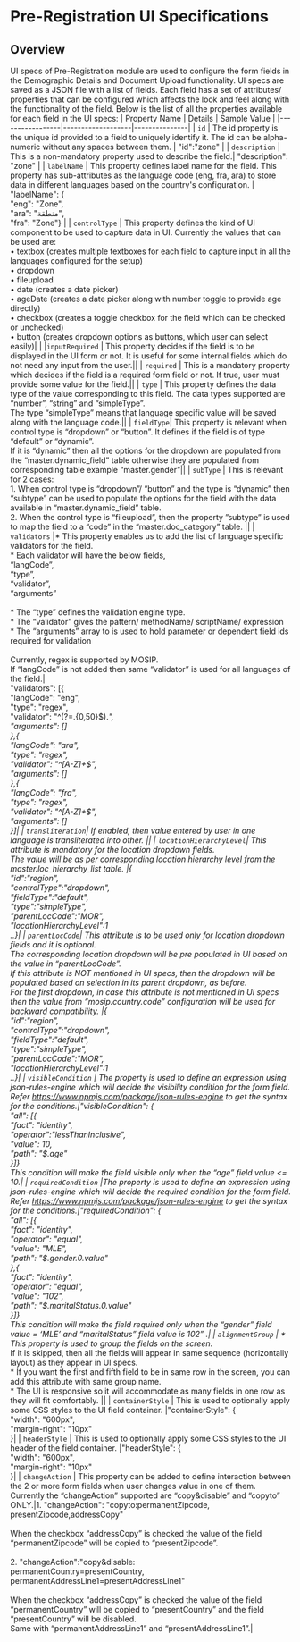 # Pre-Registration UI Specifications

## Overview
UI specs of Pre-Registration module are used to configure the form fields in the Demographic Details and Document Upload functionality. UI specs are saved as a JSON file with a list of fields. Each field has a set of attributes/ properties that can be configured which affects the look and feel along with the functionality of the field. Below is the list of all the properties available for each field in the UI specs:
| Property Name   |      Details      |  Sample Value |
|-----------------|-------------------|---------------|
| `id` | The id property is the unique id provided to a field to uniquely identify it. The id can be alpha-numeric without any spaces between them. | "id":"zone" |
| `description` | This is a non-mandatory property used to describe the field.| "description": "zone" |
| `labelName` | This property defines label name for the field. This property has sub-attributes as the language code (eng, fra, ara) to store data in different languages based on the country's configuration. | "labelName": { <br>"eng": "Zone", <br>"ara": "منطقة", <br>"fra": "Zone"} |
| `controlType` |  This property defines the kind of UI component to be used to capture data in UI. Currently the values that can be used are: <br/> •	textbox (creates multiple textboxes for each field to capture input in all the languages configured for the setup)<br/>•	dropdown <br/>•	fileupload <br/> •	date (creates a date picker)<br/> •	ageDate (creates a date picker along with number toggle to provide age directly)<br/> •	checkbox (creates a toggle checkbox for the field which can be checked or unchecked)<br/> •	button (creates dropdown options as buttons, which user can select easily)| |
|`inputRequired` | This property decides if the field is to be displayed in the UI form or not. It is useful for some internal fields which do not need any input from the user.||
|	`required` |	This is a mandatory property which decides if the field is a required form field or not. If true, user must provide some value for the field.||
|	`type` |	This property defines the data type of the value corresponding to this field. The data types supported are “number”, “string” and “simpleType”.<br/> The type “simpleType” means that language specific value will be saved along with the language code.||
|	`fieldType`|	This property is relevant when control type is “dropdown” or “button”. It defines if the field is of type “default” or “dynamic”. <br/>If it is “dynamic” then all the options for the dropdown are populated from the “master.dynamic_field” table otherwise they are populated from corresponding table example “master.gender”|| 
|	`subType` |	This is relevant for 2 cases:<br/>1.	When control type is “dropdown”/ “button” and the type is “dynamic” then “subtype” can be used to populate the options for the field with the data available in “master.dynamic_field” table.<br/>2.	When the control type is “fileupload”, then the property ”subtype” is used to map the field to a “code” in the “master.doc_category” table. ||
| `validators` |* This property enables us to add the list of language specific validators for the field. <br/>* Each validator will have the below fields,<br/>“langCode”,<br/>“type”,<br/>“validator”,<br/>“arguments”<br/><br/>* The “type” defines the validation engine type.<br/>* The “validator” gives the pattern/ methodName/ scriptName/ expression<br/>* The “arguments” array to is used to hold parameter or dependent field ids required for validation<br/><br/>Currently, regex is supported by MOSIP.<br/>If “langCode” is not added then same “validator” is used for all languages of the field.|<br>"validators": [{ <br>"langCode": "eng", <br>"type": "regex", <br>"validator": "^(?=.{0,50}$).*", <br>"arguments": []<br>},{ <br>"langCode": "ara", <br>"type": "regex", <br>"validator": "^[A-Z]+$", <br>"arguments": []<br>},{ <br>"langCode": "fra", <br>"type": "regex",<br>"validator": "^[A-Z]+$", <br>"arguments": []<br>}]|
| `transliteration`| If enabled, then value entered by user in one language is transliterated into other. ||
| `locationHierarchyLevel`| This attribute is mandatory for the location dropdown fields. <br/>The value will be as per corresponding location hierarchy level from the master.loc_hierarchy_list table. |{<br>"id":"region",<br>"controlType":"dropdown",<br>"fieldType":"default",<br>"type":"simpleType",<br>"parentLocCode":"MOR",<br>"locationHierarchyLevel":1<br>..}|
| `parentLocCode`| This attribute is to be used only for location dropdown fields and it is optional. <br/>The corresponding location dropdown will be pre populated in UI based on the value in “parentLocCode”. <br/>If this attribute is NOT mentioned in UI specs, then the dropdown will be populated based on selection in its parent dropdown, as before. <br/>For the first dropdown, in case this attribute is not mentioned in UI specs then the value from “mosip.country.code” configuration will be used for backward compatibility. |{<br>"id":"region",<br>"controlType":"dropdown",<br>"fieldType":"default",<br>"type":"simpleType",<br>"parentLocCode":"MOR",<br>"locationHierarchyLevel":1<br>..}|
|	`visibleCondition` |	The property is used to define an expression using json-rules-engine which will decide the visibility condition for the form field. <br> Refer https://www.npmjs.com/package/json-rules-engine to get the syntax for the conditions.|"visibleCondition": {<br>"all": [{<br>"fact": "identity",<br>"operator":"lessThanInclusive",<br>"value": 10,<br>"path": "$.age"<br>}]}<br>This condition will make the field visible only when the “age” field value <= 10.|
|	`requiredCondition`	|The property is used to define an expression using json-rules-engine which will decide the required condition for the form field. <br>Refer https://www.npmjs.com/package/json-rules-engine to get the syntax for the conditions.|"requiredCondition": {<br>"all": [{<br>"fact": "identity",<br>"operator": "equal",<br>"value": "MLE",<br>"path": "$.gender.0.value"<br>},{<br>"fact": "identity",<br>"operator": "equal",<br>"value": "102",<br>"path": "$.maritalStatus.0.value"<br>}]}<br>This condition will make the field required only when the “gender” field value = ‘MLE’ and “maritalStatus” field value is 102” .|
|	`alignmentGroup` |	* This property is used to group the fields on the screen. <br>* If it is skipped, then all the fields will appear in same sequence (horizontally layout) as they appear in UI specs. <br>* If you want the first and fifth field to be in same row in the screen, you can add this attribute with same group name. <br>* The UI is responsive so it will accommodate as many fields in one row as they will fit comfortably.  ||
|	`containerStyle` |	This is used to optionally apply some CSS styles to the UI field container.	|"containerStyle": {<br>"width": "600px",<br>"margin-right": "10px"<br>}|
|	`headerStyle` |	This is used to optionally apply some CSS styles to the UI header of the field container.	|"headerStyle": {<br>"width": "600px",<br>"margin-right": "10px"   <br>}|
|	`changeAction` |	This property can be added to define interaction between the 2 or more form fields when user changes value in one of them. <br>Currently the “changeAction” supported are “copy&disable” and “copyto” ONLY.|1. "changeAction": "copyto:permanentZipcode,<br>presentZipcode,addressCopy"<br><br>When the checkbox “addressCopy” is checked the value of the field “permanentZipcode” will be copied to “presentZipcode”.<br><br>2. "changeAction":"copy&disable:<br>permanentCountry=presentCountry,<br>permanentAddressLine1=presentAddressLine1"<br><br>When the checkbox “addressCopy” is checked the value of the field “permanentCountry” will be copied to “presentCountry” and the field “presentCountry” will be disabled. <br>Same with “permanentAddressLine1” and “presentAddressLine1”.|




